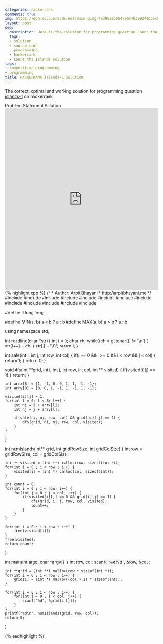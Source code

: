 ```yaml
---
categories: hackerrank
comments: true
img: https://qph.ec.quoracdn.net/main-qimg-f939681b0b47e5540398244db5c8966f?convert_to_webp=true
layout: post
seo:
  description: Here is the solution for programming question Count the Islands on hackerrank
  tags:
  - solution
  - source code
  - programming
  - hackerrank
  - Count the Islands Solution
tags:
- competitive-programming
- programming
title: HACKERRANK islands-1 Solution
---
```

The correct, optimal and working solution for programming question [islands-1](https://www.hackerrank.com/contests/crescent-practice-3rd-years/challenges/islands-1) on hackerrank

<div class="ui secondary pointing large menu">
  <a class="grey item" data-tab="problem-statement">
    Problem Statement
  </a>
  <a class="active item grey" data-tab="solution">
    Solution
  </a>
</div>
<div class="ui bottom attached tab" data-tab="problem-statement">
    <iframe src="https://www.hackerrank.com/contests/crescent-practice-3rd-years/challenges/islands-1" width="100%" height="600px" style="overflow: scroll; border: none;"></iframe>
</div>
<div class="ui bottom attached active tab" data-tab="solution">
{% highlight cpp %}
/*
 *  Author: Arpit Bhayani
 *  http://arpitbhayani.me
 */
#include <cmath>
#include <cstdio>
#include <cstdlib>
#include <climits>
#include <deque>
#include <iostream>
#include <list>
#include <limits>
#include <map>
#include <queue>
#include <set>
#include <stack>
#include <vector>

#define ll long long

#define MIN(a, b) a < b ? a : b
#define MAX(a, b) a > b ? a : b

using namespace std;

int readline(char *str) {
    int i = 0;
    char ch;
    while((ch = getchar()) != '\n') {
        str[i++] = ch;
    }
    str[i] = '\0';
    return i;
}

int safe(int i, int j, int row, int col) {
    if(i >= 0 && j >= 0 && i < row && j < col) {
        return 1;
    }
    return 0;
}

void dfs(int **grid, int i, int j, int row, int col, int ** visited) {
    if(visited[i][j] == 1) {
        return;
    }

    int arrx[8] = {1, -1, 0, 0, 1, 1, -1, -1};
    int arry[8] = {0, 0, 1, -1, 1, -1, 1, -1};

    visited[i][j] = 1;
    for(int l = 0; l < 8; l++) {
        int ni = i + arrx[l];
        int nj = j + arry[l];

        if(safe(ni, nj, row, col) && grid[ni][nj] == 1) {
            dfs(grid, ni, nj, row, col, visited);
        }
    }
}

int numIslands(int** grid, int gridRowSize, int gridColSize) {
    int row = gridRowSize, col = gridColSize;

    int ** visited = (int **) calloc(row, sizeof(int *));
    for(int i = 0 ; i < row ; i++) {
        visited[i] = (int *) calloc(col, sizeof(int));
    }

    int count = 0;
    for(int i = 0 ; i < row; i++) {
        for(int j = 0 ; j < col; j++) {
            if(visited[i][j] == 0 && grid[i][j] == 1) {
                dfs(grid, i, j, row, col, visited);
                count++;
            }
        }
    }

    for(int i = 0 ; i < row ; i++) {
        free(visited[i]);
    }
    free(visited);
    return count;
}

int main(int argc, char *argv[]) {
    int row, col;
    scanf("%d%d", &row, &col);

    int **grid = (int **) malloc(row * sizeof(int *));
    for(int i = 0 ; i < row ; i++) {
        grid[i] = (int *) malloc((col + 1) * sizeof(int));
    }

    for(int i = 0 ; i < row ; i++) {
        for(int j = 0 ; j < col; j++) {
            scanf("%d", &grid[i][j]);
        }
    }
    printf("%d\n", numIslands(grid, row, col));
    return 0;
}

{% endhighlight %}
</div>
